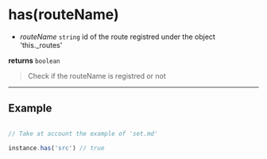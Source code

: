 # has(routeName)

- *routeName* `string` id of the route registred under the object 'this._routes' 

**returns** `boolean`

> Check if the routeName is registred or not

<hr>

## Example

``` js

// Take at account the example of 'set.md'

instance.has('src') // true

``` 